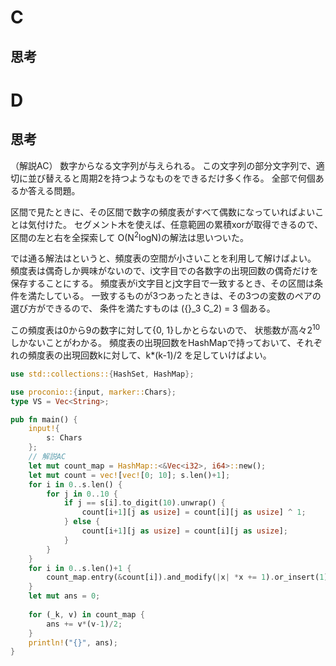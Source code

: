 # C
## 思考

# D
## 思考
（解説AC）
数字からなる文字列が与えられる。
この文字列の部分文字列で、適切に並び替えると周期2を持つようなものをできるだけ多く作る。
全部で何個あるか答える問題。

区間で見たときに、その区間で数字の頻度表がすべて偶数になっていればよいことは気付けた。
セグメント木を使えば、任意範囲の累積xorが取得できるので、区間の左と右を全探索して
O(N<sup>2</sup>logN)の解法は思いついた。

では通る解法はというと、頻度表の空間が小さいことを利用して解けばよい。
頻度表は偶奇しか興味がないので、i文字目での各数字の出現回数の偶奇だけを保存することにする。
頻度表がi文字目とj文字目で一致するとき、その区間は条件を満たしている。
一致するものが3つあったときは、その3つの変数のペアの選び方ができるので、
条件を満たすものは \({}_3 C_2\) = 3 個ある。

この頻度表は0から9の数字に対して{0, 1}しかとらないので、
状態数が高々2<sup>10</sup>しかないことがわかる。
頻度表の出現回数をHashMapで持っておいて、それぞれの頻度表の出現回数kに対して、k*(k-1)/2 を足していけばよい。

```rust
use std::collections::{HashSet, HashMap};

use proconio::{input, marker::Chars};
type VS = Vec<String>;

pub fn main() {
    input!{
        s: Chars
    };
    // 解説AC
    let mut count_map = HashMap::<&Vec<i32>, i64>::new();
    let mut count = vec![vec![0; 10]; s.len()+1];
    for i in 0..s.len() {
        for j in 0..10 {
            if j == s[i].to_digit(10).unwrap() {
                count[i+1][j as usize] = count[i][j as usize] ^ 1;
            } else {
                count[i+1][j as usize] = count[i][j as usize];
            }
        }
    }
    for i in 0..s.len()+1 {
        count_map.entry(&count[i]).and_modify(|x| *x += 1).or_insert(1);
    }
    let mut ans = 0;
    
    for (_k, v) in count_map {
        ans += v*(v-1)/2;
    }
    println!("{}", ans);
}
```